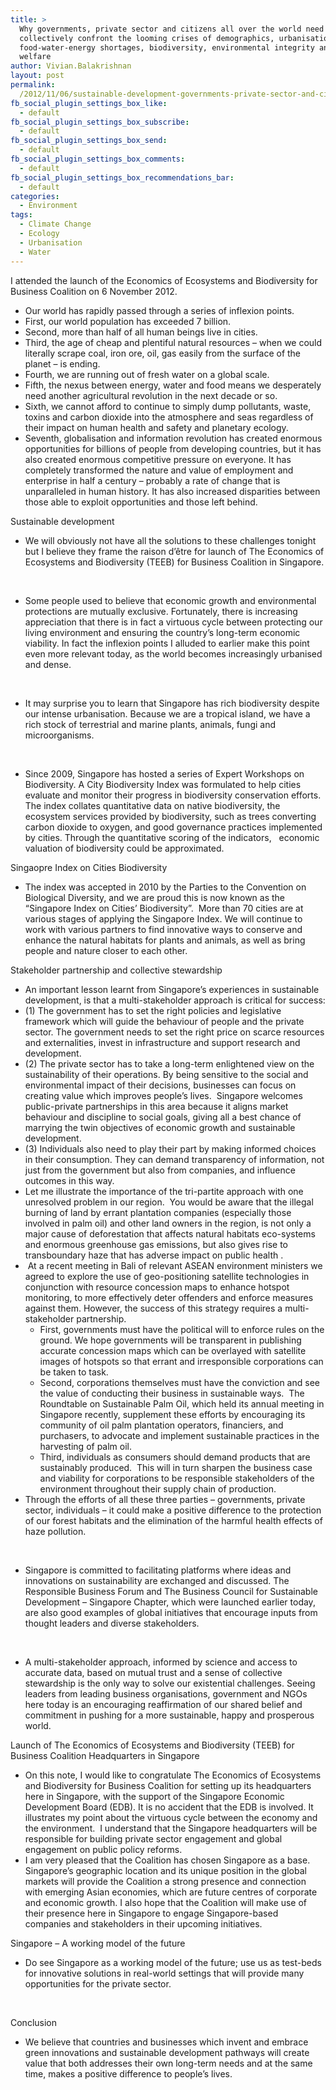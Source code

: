 ```yaml
---
title: >
  Why governments, private sector and citizens all over the world need to
  collectively confront the looming crises of demographics, urbanisation,
  food-water-energy shortages, biodiversity, environmental integrity and human
  welfare
author: Vivian.Balakrishnan
layout: post
permalink:
  /2012/11/06/sustainable-development-governments-private-sector-and-citizens-need-to-collectively-solve-the-looming-challenges-of/
fb_social_plugin_settings_box_like:
  - default
fb_social_plugin_settings_box_subscribe:
  - default
fb_social_plugin_settings_box_send:
  - default
fb_social_plugin_settings_box_comments:
  - default
fb_social_plugin_settings_box_recommendations_bar:
  - default
categories:
  - Environment
tags:
  - Climate Change
  - Ecology
  - Urbanisation
  - Water
---
```

<p>I attended the launch of the Economics of Ecosystems and Biodiversity for Business Coalition on 6 November 2012.</p>

<ul>
<li>Our world has rapidly passed through a series of inflexion points.</li>
<li>First, our world population has exceeded 7 billion.</li>
<li>Second, more than half of all human beings live in cities.</li>
<li>Third, the age of cheap and plentiful natural resources – when we could literally scrape coal, iron ore, oil, gas easily from the surface of the planet – is ending.</li>
<li>Fourth, we are running out of fresh water on a global scale.</li>
<li>Fifth, the nexus between energy, water and food means we desperately need another agricultural revolution in the next decade or so.</li>
<li>Sixth, we cannot afford to continue to simply dump pollutants, waste, toxins and carbon dioxide into the atmosphere and seas regardless of their impact on human health and safety and planetary ecology.</li>
<li>Seventh, globalisation and information revolution has created enormous opportunities for billions of people from developing countries, but it has also created enormous competitive pressure on everyone. It has completely transformed the nature and value of employment and enterprise in half a century – probably a rate of change that is unparalleled in human history. It has also increased disparities between those able to exploit opportunities and those left behind.</li>
</ul>

<p>Sustainable development</p>

<ul>
<li>We will obviously not have all the solutions to these challenges tonight but I believe they frame the raison d&#8217;être for launch of The Economics of Ecosystems and Biodiversity (TEEB) for Business Coalition in Singapore.</li>
</ul>

<p> </p>

<ul>
<li>Some people used to believe that economic growth and environmental protections are mutually exclusive. Fortunately, there is increasing appreciation that there is in fact a virtuous cycle between protecting our living environment and ensuring the country&#8217;s long-term economic viability. In fact the inflexion points I alluded to earlier make this point even more relevant today, as the world becomes increasingly urbanised and dense.</li>
</ul>

<p> </p>

<ul>
<li>It may surprise you to learn that Singapore has rich biodiversity despite our intense urbanisation. Because we are a tropical island, we have a rich stock of terrestrial and marine plants, animals, fungi and microorganisms.</li>
</ul>

<p> </p>

<ul>
<li>Since 2009, Singapore has hosted a series of Expert Workshops on Biodiversity. A City Biodiversity Index was formulated to help cities evaluate and monitor their progress in biodiversity conservation efforts. The index collates quantitative data on native biodiversity, the ecosystem services provided by biodiversity, such as trees converting carbon dioxide to oxygen, and good governance practices implemented by cities. Through the quantitative scoring of the indicators,   economic valuation of biodiversity could be approximated.</li>
</ul>

<p>Singaopre Index on Cities Biodiversity</p>

<ul>
<li>The index was accepted in 2010 by the Parties to the Convention on Biological Diversity, and we are proud this is now known as the &#8220;Singapore Index on Cities&#8217; Biodiversity&#8221;.  More than 70 cities are at various stages of applying the Singapore Index. We will continue to work with various partners to find innovative ways to conserve and enhance the natural habitats for plants and animals, as well as bring people and nature closer to each other.</li>
</ul>

<p>Stakeholder partnership and collective stewardship</p>

<ul>
<li>An important lesson learnt from Singapore&#8217;s experiences in sustainable development, is that a multi-stakeholder approach is critical for success:</li>
<li>(1) The government has to set the right policies and legislative framework which will guide the behaviour of people and the private sector. The government needs to set the right price on scarce resources and externalities, invest in infrastructure and support research and development.</li>
<li>(2) The private sector has to take a long-term enlightened view on the sustainability of their operations. By being sensitive to the social and environmental impact of their decisions, businesses can focus on creating value which improves people&#8217;s lives.  Singapore welcomes public-private partnerships in this area because it aligns market behaviour and discipline to social goals, giving all a best chance of marrying the twin objectives of economic growth and sustainable development.</li>
<li>(3) Individuals also need to play their part by making informed choices in their consumption. They can demand transparency of information, not just from the government but also from companies, and influence outcomes in this way.</li>
<li>Let me illustrate the importance of the tri-partite approach with one unresolved problem in our region.  You would be aware that the illegal burning of land by errant plantation companies (especially those involved in palm oil) and other land owners in the region, is not only a major cause of deforestation that affects natural habitats eco-systems and enormous greenhouse gas emissions, but also gives rise to transboundary haze that has adverse impact on public health .</li>
<li> At a recent meeting in Bali of relevant ASEAN environment ministers we agreed to explore the use of geo-positioning satellite technologies in conjunction with resource concession maps to enhance hotspot monitoring, to more effectively deter offenders and enforce measures against them. However, the success of this strategy requires a multi-stakeholder partnership.

<ul>
<li>First, governments must have the political will to enforce rules on the ground. We hope governments will be transparent in publishing accurate concession maps which can be overlayed with satellite images of hotspots so that errant and irresponsible corporations can be taken to task.</li>
<li>Second, corporations themselves must have the conviction and see the value of conducting their business in sustainable ways.  The Roundtable on Sustainable Palm Oil, which held its annual meeting in Singapore recently, supplement these efforts by encouraging its community of oil palm plantation operators, financiers, and purchasers, to advocate and implement sustainable practices in the harvesting of palm oil.</li>
<li>Third, individuals as consumers should demand products that are sustainably produced.  This will in turn sharpen the business case and viability for corporations to be responsible stakeholders of the environment throughout their supply chain of production.</li>
</ul></li>
<li>Through the efforts of all these three parties – governments, private sector, individuals – it could make a positive difference to the protection of our forest habitats and the elimination of the harmful health effects of haze pollution.</li>
</ul>

<p> </p>

<ul>
<li>Singapore is committed to facilitating platforms where ideas and innovations on sustainability are exchanged and discussed. The Responsible Business Forum and The Business Council for Sustainable Development – Singapore Chapter, which were launched earlier today, are also good examples of global initiatives that encourage inputs from thought leaders and diverse stakeholders.</li>
</ul>

<p> </p>

<ul>
<li>A multi-stakeholder approach, informed by science and access to accurate data, based on mutual trust and a sense of collective stewardship is the only way to solve our existential challenges. Seeing leaders from leading business organisations, government and NGOs here today is an encouraging reaffirmation of our shared belief and commitment in pushing for a more sustainable, happy and prosperous world.</li>
</ul>

<p>Launch of The Economics of Ecosystems and Biodiversity (TEEB) for Business Coalition Headquarters in Singapore</p>

<ul>
<li>On this note, I would like to congratulate The Economics of Ecosystems and Biodiversity for Business Coalition for setting up its headquarters here in Singapore, with the support of the Singapore Economic Development Board (EDB). It is no accident that the EDB is involved. It illustrates my point about the virtuous cycle between the economy and the environment.  I understand that the Singapore headquarters will be responsible for building private sector engagement and global engagement on public policy reforms.</li>
<li>I am very pleased that the Coalition has chosen Singapore as a base. Singapore&#8217;s geographic location and its unique position in the global markets will provide the Coalition a strong presence and connection with emerging Asian economies, which are future centres of corporate and economic growth. I also hope that the Coalition will make use of their presence here in Singapore to engage Singapore-based companies and stakeholders in their upcoming initiatives.</li>
</ul>

<p>Singapore – A working model of the future</p>

<ul>
<li>Do see Singapore as a working model of the future; use us as test-beds for innovative solutions in real-world settings that will provide many opportunities for the private sector.</li>
</ul>

<p> </p>

<p>Conclusion</p>

<ul>
<li>We believe that countries and businesses which invent and embrace green innovations and sustainable development pathways will create value that both addresses their own long-term needs and at the same time, makes a positive difference to people&#8217;s lives.</li>
</ul>
